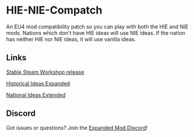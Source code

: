 # HIE-NIE-Compatch
An EU4 mod compatibility patch so you can play with both the HIE and NIE mods. Nations which don't have HIE ideas will use NIE ideas. If the nation has neither HIE nor NIE ideas, it will use vanilla ideas.

## Links
[Stable Steam Workshop release](https://steamcommunity.com/sharedfiles/filedetails/?id=2804416132)

[Historical Ideas Expanded](https://steamcommunity.com/sharedfiles/filedetails/?id=2804377099)

[National Ideas Extended](https://steamcommunity.com/sharedfiles/filedetails/?id=1592328478)

## Discord
Got issues or questions? Join the [Expanded Mod Discord](https://discord.gg/U9eJ4veJw5)!
